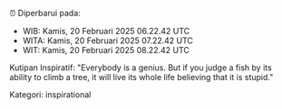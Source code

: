 ⏰ Diperbarui pada:
- WIB: Kamis, 20 Februari 2025 06.22.42 UTC
- WITA: Kamis, 20 Februari 2025 07.22.42 UTC
- WIT: Kamis, 20 Februari 2025 08.22.42 UTC

Kutipan Inspiratif:
"Everybody is a genius. But if you judge a fish by its ability to climb a tree, it will live its whole life believing that it is stupid."


Kategori: inspirational


